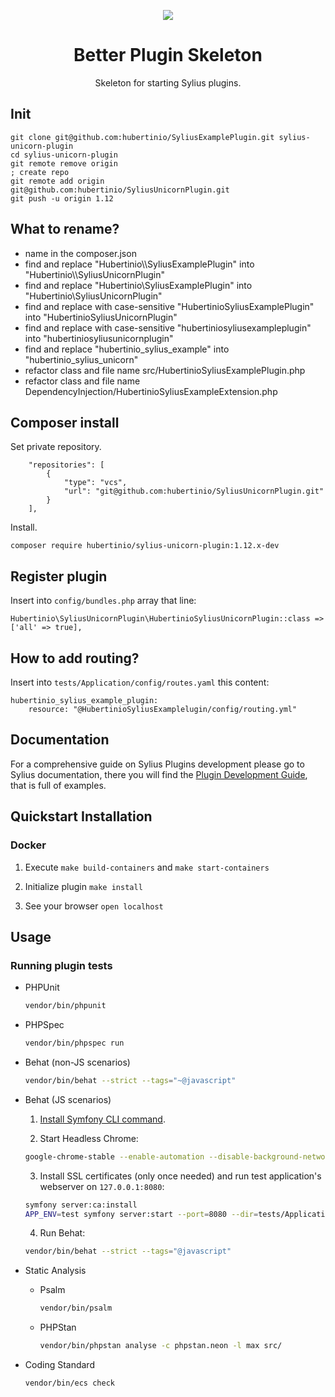<p align="center">
    <a href="https://sylius.com" target="_blank">
        <img src="https://demo.sylius.com/assets/shop/img/logo.png" />
    </a>
</p>

<h1 align="center">Better Plugin Skeleton</h1>

<p align="center">Skeleton for starting Sylius plugins.</p>

## Init

```
git clone git@github.com:hubertinio/SyliusExamplePlugin.git sylius-unicorn-plugin
cd sylius-unicorn-plugin
git remote remove origin
; create repo
git remote add origin git@github.com:hubertinio/SyliusUnicornPlugin.git
git push -u origin 1.12
```

## What to rename?

- name in the composer.json
- find and replace "Hubertinio\\\\SyliusExamplePlugin" into "Hubertinio\\\\SyliusUnicornPlugin"
- find and replace "Hubertinio\SyliusExamplePlugin" into "Hubertinio\SyliusUnicornPlugin"
- find and replace with case-sensitive "HubertinioSyliusExamplePlugin" into "HubertinioSyliusUnicornPlugin"
- find and replace with case-sensitive "hubertiniosyliusexampleplugin" into "hubertiniosyliusunicornplugin"
- find and replace "hubertinio_sylius_example" into "hubertinio_sylius_unicorn"
- refactor class and file name src/HubertinioSyliusExamplePlugin.php
- refactor class and file name DependencyInjection/HubertinioSyliusExampleExtension.php


## Composer install

Set private repository.

```
    "repositories": [
        {
            "type": "vcs",
            "url": "git@github.com:hubertinio/SyliusUnicornPlugin.git"
        }
    ],
```

Install.

```
composer require hubertinio/sylius-unicorn-plugin:1.12.x-dev
```


## Register plugin

Insert into `config/bundles.php` array that line:

```
Hubertinio\SyliusUnicornPlugin\HubertinioSyliusUnicornPlugin::class => ['all' => true],
```

## How to add routing?

Insert into `tests/Application/config/routes.yaml` this content:

```
hubertinio_sylius_example_plugin:
    resource: "@HubertinioSyliusExamplelugin/config/routing.yml"
```

## Documentation

For a comprehensive guide on Sylius Plugins development please go to Sylius documentation,
there you will find the <a href="https://docs.sylius.com/en/latest/plugin-development-guide/index.html">Plugin Development Guide</a>, that is full of examples.

## Quickstart Installation

### Docker

1. Execute `make build-containers` and `make start-containers`

2. Initialize plugin `make install`

3. See your browser `open localhost`

## Usage

### Running plugin tests

  - PHPUnit

    ```bash
    vendor/bin/phpunit
    ```

  - PHPSpec

    ```bash
    vendor/bin/phpspec run
    ```

  - Behat (non-JS scenarios)

    ```bash
    vendor/bin/behat --strict --tags="~@javascript"
    ```

  - Behat (JS scenarios)
 
    1. [Install Symfony CLI command](https://symfony.com/download).
 
    2. Start Headless Chrome:
    
      ```bash
      google-chrome-stable --enable-automation --disable-background-networking --no-default-browser-check --no-first-run --disable-popup-blocking --disable-default-apps --allow-insecure-localhost --disable-translate --disable-extensions --no-sandbox --enable-features=Metal --headless --remote-debugging-port=9222 --window-size=2880,1800 --proxy-server='direct://' --proxy-bypass-list='*' http://127.0.0.1
      ```
    
    3. Install SSL certificates (only once needed) and run test application's webserver on `127.0.0.1:8080`:
    
      ```bash
      symfony server:ca:install
      APP_ENV=test symfony server:start --port=8080 --dir=tests/Application/public --daemon
      ```
    
    4. Run Behat:
    
      ```bash
      vendor/bin/behat --strict --tags="@javascript"
      ```
    
  - Static Analysis
  
    - Psalm
    
      ```bash
      vendor/bin/psalm
      ```
      
    - PHPStan
    
      ```bash
      vendor/bin/phpstan analyse -c phpstan.neon -l max src/  
      ```

  - Coding Standard
  
    ```bash
    vendor/bin/ecs check
    ```
